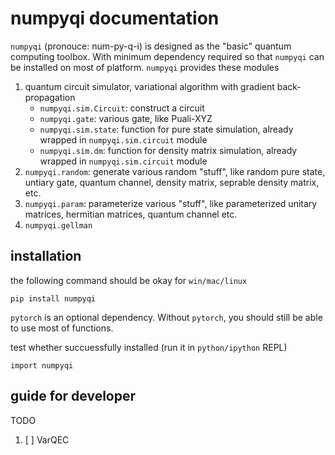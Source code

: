 # numpyqi documentation

`numpyqi` (pronouce: num-py-q-i) is designed as the "basic" quantum computing toolbox. With minimum dependency required so that `numpyqi` can be installed on most of platform. `numpyqi` provides these modules

1. quantum circuit simulator, variational algorithm with gradient back-propagation
   * `numpyqi.sim.Circuit`: construct a circuit
   * `numpyqi.gate`: various gate, like Puali-XYZ
   * `numpyqi.sim.state`: function for pure state simulation, already wrapped in `numpyqi.sim.circuit` module
   * `numpyqi.sim.dm`: function for density matrix simulation, already wrapped in `numpyqi.sim.circuit` module
2. `numpyqi.random`: generate various random "stuff", like random pure state, untiary gate, quantum channel, density matrix, seprable density matrix, etc.
3. `numpyqi.param`: parameterize various "stuff", like parameterized unitary matrices, hermitian matrices, quantum channel etc.
4. `numpyqi.gellman`

## installation

the following command should be okay for `win/mac/linux`

`pip install numpyqi`

`pytorch` is an optional dependency. Without `pytorch`, you should still be able to use most of functions.

test whether succuessfully installed (run it in `python/ipython` REPL)

`import numpyqi`

## guide for developer

TODO

1. [ ] VarQEC
